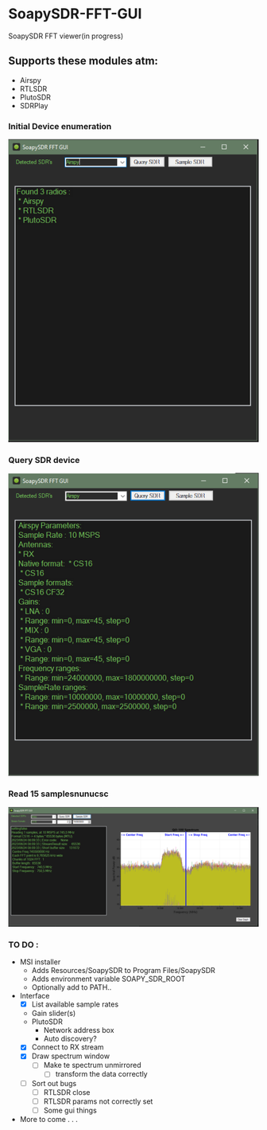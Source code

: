 # SoapySDR-FFT-GUI

SoapySDR FFT viewer(in progress)

## Supports these modules atm: 

 - Airspy
 - RTLSDR
 - PlutoSDR
 - SDRPlay 

### Initial Device enumeration
![Screen](./SoapySDRFFTGUI/images/initial.png)
### Query SDR device
![Screen](./SoapySDRFFTGUI/images/query.png)
### Read 15 samplesnunucsc
![Screen](./SoapySDRFFTGUI/images/sample.png)
### TO DO :

  - MSI installer
    - Adds Resources/SoapySDR to Program Files/SoapySDR
    - Adds environment variable SOAPY_SDR_ROOT
    - Optionally add to PATH..
  - Interface
    - [x] List available sample rates
    - Gain slider(s)
    - PlutoSDR
      - Network address box
      - Auto discovery?
    - [x] Connect to RX stream 
    - [x] Draw spectrum window 
      - [ ] Make te spectrum unmirrored 
        - [ ] transform the data correctly
    - [ ] Sort out bugs
      - [ ] RTLSDR close
      - [ ] RTLSDR params not correctly set
      - [ ] Some gui things
  - More to come . . .